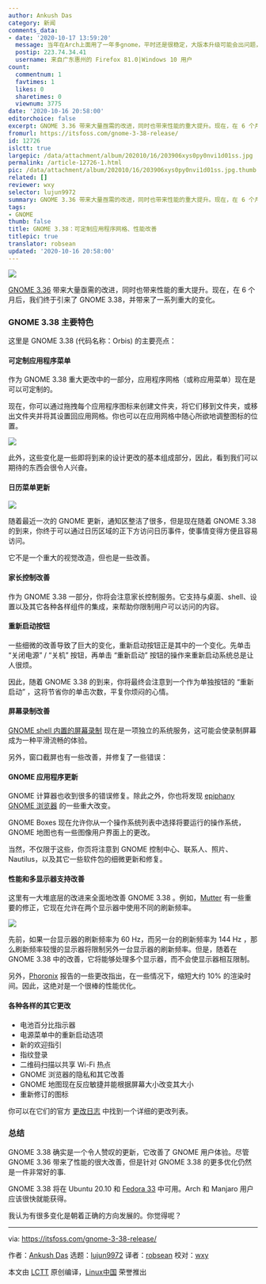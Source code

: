 ```yaml
---
author: Ankush Das
category: 新闻
comments_data:
- date: '2020-10-17 13:59:20'
  message: 当年在Arch上面用了一年多gnome，平时还是很稳定，大版本升级可能会出问题，要等一段时间才被修复
  postip: 223.74.34.41
  username: 来自广东惠州的 Firefox 81.0|Windows 10 用户
count:
  commentnum: 1
  favtimes: 1
  likes: 0
  sharetimes: 0
  viewnum: 3775
date: '2020-10-16 20:58:00'
editorchoice: false
excerpt: GNOME 3.36 带来大量亟需的改进，同时也带来性能的重大提升。现在，在 6 个月后，我们终于引来了 GNOME 3.38，并带来了一系列重大的变化。
fromurl: https://itsfoss.com/gnome-3-38-release/
id: 12726
islctt: true
largepic: /data/attachment/album/202010/16/203906xys0py0nvi1d01ss.jpg
permalink: /article-12726-1.html
pic: /data/attachment/album/202010/16/203906xys0py0nvi1d01ss.jpg.thumb.jpg
related: []
reviewer: wxy
selector: lujun9972
summary: GNOME 3.36 带来大量亟需的改进，同时也带来性能的重大提升。现在，在 6 个月后，我们终于引来了 GNOME 3.38，并带来了一系列重大的变化。
tags:
- GNOME
thumb: false
title: GNOME 3.38：可定制应用程序网格、性能改善
titlepic: true
translator: robsean
updated: '2020-10-16 20:58:00'
---
```


![](/data/attachment/album/202010/16/203906xys0py0nvi1d01ss.jpg)


[GNOME 3.36](https://itsfoss.com/gnome-3-36-release/) 带来大量亟需的改进，同时也带来性能的重大提升。现在，在 6 个月后，我们终于引来了 GNOME 3.38，并带来了一系列重大的变化。


### GNOME 3.38 主要特色


这里是 GNOME 3.38 (代码名称：Orbis) 的主要亮点：






#### 可定制应用程序菜单


作为 GNOME 3.38 重大更改中的一部分，应用程序网格（或称应用菜单）现在是可以可定制的。


现在，你可以通过拖拽每个应用程序图标来创建文件夹，将它们移到文件夹，或移出文件夹并将其设置回应用网格。你也可以在应用网格中随心所欲地调整图标的位置。


![](/data/attachment/album/202010/16/210620kugfvjjfvuy4myfv.jpg)


此外，这些变化是一些即将到来的设计更改的基本组成部分，因此，看到我们可以期待的东西会很令人兴奋。


#### 日历菜单更新


![](/data/attachment/album/202010/16/210636nvcjancksr8a8ckr.png)


随着最近一次的 GNOME 更新，通知区整洁了很多，但是现在随着 GNOME 3.38 的到来，你终于可以通过日历区域的正下方访问日历事件，使事情变得方便且容易访问。


它不是一个重大的视觉改造，但也是一些改善。


#### 家长控制改善


作为 GNOME 3.38 一部分，你将会注意家长控制服务。它支持与桌面、shell、设置以及其它各种各样组件的集成，来帮助你限制用户可以访问的内容。


#### 重新启动按钮


一些细微的改善导致了巨大的变化，重新启动按钮正是其中的一个变化。先单击 “关闭电源” / “关机” 按钮，再单击 “重新启动” 按钮的操作来重新启动系统总是让人很烦。


因此，随着 GNOME 3.38 的到来，你将最终会注意到一个作为单独按钮的 “重新启动” ，这将节省你的单击次数，平复你烦闷的心情。


#### 屏幕录制改善


[GNOME shell 内置的屏幕录制](https://itsfoss.com/gnome-screen-recorder/) 现在是一项独立的系统服务，这可能会使录制屏幕成为一种平滑流畅的体验。


另外，窗口截屏也有一些改善，并修复了一些错误：






#### GNOME 应用程序更新


GNOME 计算器也收到很多的错误修复。除此之外，你也将发现 [epiphany GNOME 浏览器](https://en.wikipedia.org/wiki/GNOME_Web) 的一些重大改变。


GNOME Boxes 现在允许你从一个操作系统列表中选择将要运行的操作系统，GNOME 地图也有一些图像用户界面上的更改。


当然，不仅限于这些，你页将注意到 GNOME 控制中心、联系人、照片、Nautilus，以及其它一些软件包的细微更新和修复。


#### 性能和多显示器支持改善


这里有一大堆底层的改进来全面地改善 GNOME 3.38 。例如，[Mutter](https://en.wikipedia.org/wiki/Mutter_(software)) 有一些重要的修正，它现在允许在两个显示器中使用不同的刷新频率。


![](/data/attachment/album/202010/16/210656jiudw01ww6iz6bzn.jpg)


先前，如果一台显示器的刷新频率为 60 Hz，而另一台的刷新频率为 144 Hz ，那么刷新频率较慢的显示器将限制另外一台显示器的刷新频率。但是，随着在 GNOME 3.38 中的改善，它将能够处理多个显示器，而不会使显示器相互限制。


另外，[Phoronix](https://www.phoronix.com/scan.php?page=news_item&px=GNOME-3.38-Last-Min-Mutter) 报告的一些更改指出，在一些情况下，缩短大约 10% 的渲染时间。因此，这绝对是一个很棒的性能优化。


#### 各种各样的其它更改


* 电池百分比指示器
* 电源菜单中的重新启动选项
* 新的欢迎指引
* 指纹登录
* 二维码扫描以共享 Wi-Fi 热点
* GNOME 浏览器的隐私和其它改善
* GNOME 地图现在反应敏捷并能根据屏幕大小改变其大小
* 重新修订的图标


你可以在它们的官方 [更改日志](https://help.gnome.org/misc/release-notes/3.38) 中找到一个详细的更改列表。


### 总结


GNOME 3.38 确实是一个令人赞叹的更新，它改善了 GNOME 用户体验。尽管 GNOME 3.36 带来了性能的很大改善，但是针对 GNOME 3.38 的更多优化仍然是一件非常好的事.


GNOME 3.38 将在 Ubuntu 20.10 和 [Fedora 33](https://itsfoss.com/fedora-33/) 中可用。Arch 和 Manjaro 用户应该很快就能获得。


我认为有很多变化是朝着正确的方向发展的。你觉得呢？




---


via: <https://itsfoss.com/gnome-3-38-release/>


作者：[Ankush Das](https://itsfoss.com/author/ankush/) 选题：[lujun9972](https://github.com/lujun9972) 译者：[robsean](https://github.com/robsean) 校对：[wxy](https://github.com/wxy)


本文由 [LCTT](https://github.com/LCTT/TranslateProject) 原创编译，[Linux中国](https://linux.cn/) 荣誉推出